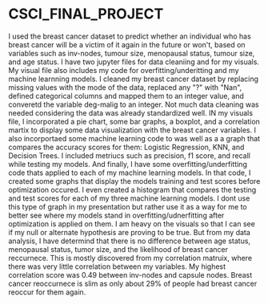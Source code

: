 # CSCI_FINAL_PROJECT
I used the breast cancer dataset to predict whether an individual who has breast cancer will be a victim of it again in the future or won't, based on variables such as inv-nodes, tumour size, menopausal status, tumour size, and age status. I have two jupyter files for data cleaniing and for my visuals. My visual file also includes my code for overfitting/underitting and my machine learnning models. I cleaned my breast cancer dataset by replacing missing values with the mode of the data, replaced any "?" with "Nan", defined categorical columns and mapped them to an integer value, and converetd the variable deg-malig to an integer. Not much data cleaning was needed considering the data was already standardized  well. IN my visuals file, I incorporated a pie chart, some bar graphs, a boxplot, and a correlation martix to display some data visualization with the breast cancer variables. I also incorportaed some machine learning code to was well as  a a graph that compares the accuracy scores for them: Logistic Regression, KNN, and Decision Trees. I included metriucs such as precision, f1 score, and recall while testing my models. And finally, I have some overfitting/underfitting code  thats applied to each of my machine learning models. In that code, I created some graphs that display the models training and test scores before optimization occured. I even created a histogram that compares the testing and test scores for each of my three machine learning models. I dont use this type of graph in my presentation but rather use it as a way for me to better see where my models stand in overfitting/udnerfitting after optimization is applied on them. I am heavy on the
visuals so that I can see if my null or alternate hypothesis are proving to be true. But from my data analysis, I have determind that there is no difference between age status, menopausal status, tumor size, and the likelihood of breast  cancer reccurnece. This is mostly discovered from my correlation matruix, where there was very little correlation between my variables. My highest correlation score was 0.49 between inv-nodes and capsule nodes. Breast cancer reoccurnece is
slim as only about 29% of people had breast cancer reoccur for them again.

